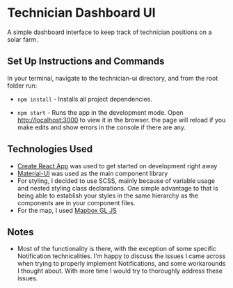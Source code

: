 # Technician Dashboard UI
A simple dashboard interface to keep track of technician positions on a solar farm. 

## Set Up Instructions and Commands

In your terminal, navigate to the technician-ui directory, and from the root folder run:

- `npm install` - Installs all project dependencies. 

- `npm start` - Runs the app in the development mode. Open [http://localhost:3000](http://localhost:3000) to view it in the browser.
the page will reload if you make edits and show errors in the console if there are any.


## Technologies Used 
- [Create React App](https://github.com/facebook/create-react-app) was used to get started on development right away
- [Material-UI](https://material-ui.com/) was used as the main component library 
- For styling, I decided to use SCSS, mainly because of variable usage and nested styling class declarations. One simple advantage to that is being able to establish your styles in the same hierarchy as the components are in your component files.
- For the map, I used [Mapbox GL JS](https://github.com/mapbox/mapbox-gl-js)


## Notes
- Most of the functionality is there, with the exception of some specific Notification technicalities. I'm happy to discuss the issues I came across when trying to properly implement Notifications, and some workarounds I thought about. 
With more time I would try to thoroughly address these issues. 


